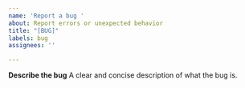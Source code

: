 ```yaml
---
name: 'Report a bug '
about: Report errors or unexpected behavior
title: "[BUG]"
labels: bug
assignees: ''

---
```


**Describe the bug**
A clear and concise description of what the bug is.
